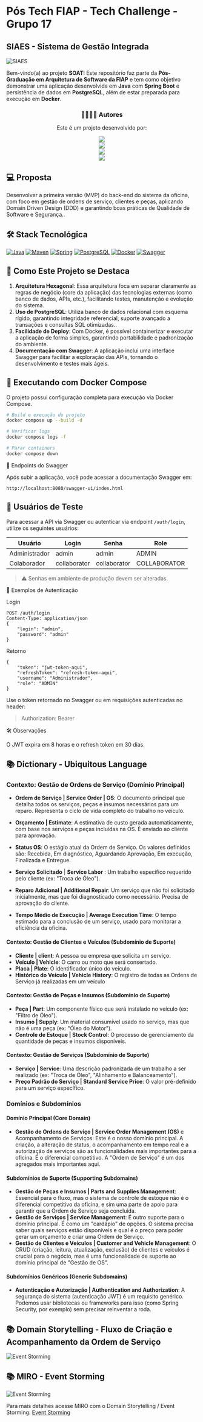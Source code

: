 

# Pós Tech FIAP - Tech Challenge - Grupo 17

## SIAES - Sistema de Gestão Integrada

![SIAES](https://img.shields.io/badge/SIAES-Sistema%20de%20Gest%C3%A3o-blue)

Bem-vindo(a) ao projeto **SOAT**! Este repositório faz parte da **Pós-Graduação em Arquitetura de Software da FIAP** e tem como objetivo demonstrar uma aplicação desenvolvida em **Java** com **Spring Boot** e persistência de dados em **PostgreSQL**, além de estar preparada para execução em **Docker**.

<div align="center">

### 👨‍💼👩‍💼‍ Autores

Este é um projeto desenvolvido por:

![](https://img.shields.io/badge/RM367742-Douglas%20Andrade%20Severa-blue)
<br>
![](https://img.shields.io/badge/RM367169-Edmar%20Dias%20Santos-blue)
<br>
![](https://img.shields.io/badge/RM367946-Vinícius%20Louzada%20Valente-blue)
<br>
![](https://img.shields.io/badge/RM362288-Felipe%20Martines%20Kurjata-blue)
</div>
<div align="left">

## 💻 Proposta

Desenvolver a primeira versão (MVP) do back-end do sistema da oficina,
com foco em gestão de ordens de serviço, clientes e peças, aplicando Domain
Driven Design (DDD) e garantindo boas práticas de Qualidade de Software e
Segurança..

## 🛠 Stack Tecnológica
[![Java](https://img.shields.io/badge/java_21-%23ED8B00.svg?style=for-the-badge&logo=openjdk&logoColor=white)](https://docs.oracle.com/en/java/javase/21/)
[![Maven](https://img.shields.io/badge/Maven-C71A36?style=for-the-badge&logo=apache-maven&logoColor=white)](https://maven.apache.org/)
[![Spring](https://img.shields.io/badge/spring-%236DB33F.svg?style=for-the-badge&logo=springboot&logoColor=white)](https://docs.spring.io/spring-boot/documentation.html)
[![PostgreSQL](https://img.shields.io/badge/postgresql-%23316192.svg?style=for-the-badge&logo=postgresql&logoColor=white)](https://www.postgresql.org/docs/current/)
[![Docker](https://img.shields.io/badge/Docker-2496ED?style=for-the-badge&logo=docker&logoColor=white)](https://docs.docker.com/manuals/)
[![Swagger](https://img.shields.io/badge/-Swagger-%23Clojure?style=for-the-badge&logo=swagger&logoColor=white)](https://swagger.io/docs/)


## 💫 Como Este Projeto se Destaca

1. **Arquitetura Hexagonal**: Essa arquitetura foca em separar claramente as regras de negócio (core da aplicação) das tecnologias externas (como banco de dados, APIs, etc.), facilitando testes, manutenção e evolução do sistema.
2. **Uso de PostgreSQL**: Utiliza banco de dados relacional com esquema rígido, garantindo integridade referencial, suporte avançado a transações e consultas SQL otimizadas..
3. **Facilidade de Deploy**: Com Docker, é possível containerizar e executar a aplicação de forma simples, garantindo portabilidade e padronização do ambiente.
4. **Documentação com Swagger**: A aplicação inclui uma interface Swagger para facilitar a exploração das APIs, tornando o desenvolvimento e testes mais ágeis.

## 🐳 Executando com Docker Compose

O projeto possui configuração completa para execução via Docker Compose.

```bash
# Build e execução do projeto
docker compose up --build -d

# Verificar logs
docker compose logs -f

# Parar containers
docker compose down
```
📌 Endpoints do Swagger

Após subir a aplicação, você pode acessar a documentação Swagger em:
```
http://localhost:8080/swagger-ui/index.html
```

## 👤 Usuários de Teste

Para acessar a API via Swagger ou autenticar via endpoint `/auth/login`, utilize os seguintes usuários:

| Usuário        | Login        | Senha     | Role          |
| -------------- | ----------- | -------- | ------------- |
| Administrador  | admin       | admin | ADMIN         |
| Colaborador    | collaborator | collaborator | COLLABORATOR  |

> ⚠️ Senhas em ambiente de produção devem ser alteradas.


🔑 Exemplos de Autenticação

Login
```
POST /auth/login
Content-Type: application/json
{
    "login": "admin",
    "password": "admin"
}

```

Retorno
```
{
    "token": "jwt-token-aqui",
    "refreshToken": "refresh-token-aqui",
    "username": "Administrador",
    "role": "ADMIN"
}

```

Use o token retornado no Swagger ou em requisições autenticadas no header:
> Authorization: Bearer <token>

🛠️ Observações

O JWT expira em 8 horas e o refresh token em 30 dias.




## 📚 Dictionary - Ubiquitous Language

### Contexto: Gestão de Ordens de Serviço (Domínio Principal)

- **Ordem de Serviço | Service Order | OS**: O documento principal que detalha todos os serviços, peças e insumos necessários para um reparo. Representa o ciclo de vida completo do trabalho no veículo.

- **Orçamento | Estimate**: A estimativa de custo gerada automaticamente, com base nos serviços e peças incluídas na OS. É enviado ao cliente para aprovação.
- **Status OS**: O estágio atual da Ordem de Serviço. Os valores definidos são: Recebida, Em diagnóstico, Aguardando Aprovação, Em execução, Finalizada e Entregue.
- **Serviço Solicitado** | **Service Labor** : Um trabalho específico requerido pelo cliente (ex: "Troca de Óleo").
- **Reparo Adicional | Additional Repair**: Um serviço que não foi solicitado inicialmente, mas que foi diagnosticado como necessário. Precisa de aprovação do cliente.
- **Tempo Médio de Execução | Average Execution Time**: O tempo estimado para a conclusão de um serviço, usado para monitorar a eficiência da oficina.

#### Contexto: Gestão de Clientes e Veículos (Subdomínio de Suporte)

- **Cliente | client**: A pessoa ou empresa que solicita um serviço.
- **Veículo | Vehicle**: O carro ou moto que será consertado.
- **Placa | Plate**: O identificador único do veículo.
- **Histórico do Veículo | Vehicle History**: O registro de todas as Ordens de Serviço já realizadas em um veículo

#### Contexto: Gestão de Peças e Insumos (Subdomínio de Suporte)

- **Peça | Part**: Um componente físico que será instalado no veículo (ex: "Filtro de Óleo").
- **Insumo | Supply**: Um material consumível usado no serviço, mas que não é uma peça (ex: "Óleo do Motor").
- **Controle de Estoque | Stock Control**: O processo de gerenciamento da quantidade de peças e insumos disponíveis.

#### Contexto: Gestão de Serviços (Subdomínio de Suporte)

- **Serviço | Service**: Uma descrição padronizada de um trabalho a ser realizado (ex: "Troca de Óleo", "Alinhamento e Balanceamento").
- **Preço Padrão do Serviço | Standard Service Price**: O valor pré-definido para um serviço específico.

### Domínios e Subdomínios

#### Domínio Principal (Core Domain)

- **Gestão de Ordens de Serviço | Service Order Management (OS)** e Acompanhamento de Serviços: Este é o nosso domínio principal. A criação, a alteração de status, o acompanhamento em tempo real e a autorização de serviços são as funcionalidades mais importantes para a oficina. É o diferencial competitivo. A "Ordem de Serviço" é um dos agregados mais importantes aqui.

#### Subdomínios de Suporte (Supporting Subdomains)

- **Gestão de Peças e Insumos | Parts and Supplies Management**: Essencial para o fluxo, mas o sistema de controle de estoque não é o diferencial competitivo da oficina, e sim uma parte de apoio para garantir que a Ordem de Serviço seja concluída.
- **Gestão de Serviços | Service Management**: É outro suporte para o domínio principal. É como um "cardápio" de opções. O sistema precisa saber quais serviços estão disponíveis e qual é o preço para poder gerar um orçamento e criar uma Ordem de Serviço.
- **Gestão de Clientes e Veículos | Customer and Vehicle Management**: O CRUD (criação, leitura, atualização, exclusão) de clientes e veículos é crucial para o negócio, mas é uma funcionalidade de suporte ao domínio principal de "Gestão de OS".

#### Subdomínios Genéricos (Generic Subdomains)

- **Autenticação e Autorização |
  Authentication and Authorization**: A segurança do sistema (autenticação JWT) é um requisito genérico. Podemos usar bibliotecas ou frameworks para isso (como Spring Security, por exemplo) sem precisar reinventar a roda.


## 📚 Domain Storytelling - Fluxo de Criação e Acompanhamento da Ordem de Serviço

![Event Storming](./assets/Domain_Storytelling.jpg)

## 📚 MIRO - Event Storming

![Event Storming](./assets/Event_Storming.jpg)

Para mais detalhes acesse MIRO com o Domain Storytelling / Event Storming:
[Event Storming](https://miro.com/welcomeonboard/RmZjaThmY2QrTmVGa2lFSW5kaDFwVmdCUm5RQWVndHplYUFUWTAwUFNxbW4vaDRLQ1ZOQzgyNkRTaVprZVFlK0FjMVU5V2o0bmxQcmE1eUNXemxqVlVkYTIxbVFDN3hPMXhLTUNEaXkyMUVVcGZOcFhqNFhOb282L2FQbmJLbkR0R2lncW1vRmFBVnlLcVJzTmdFdlNRPT0hdjE=?share_link_id=156423143991)